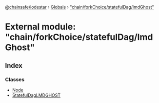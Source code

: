 [@chainsafe/lodestar](../README.md) › [Globals](../globals.md) › ["chain/forkChoice/statefulDag/lmdGhost"](_chain_forkchoice_statefuldag_lmdghost_.md)

# External module: "chain/forkChoice/statefulDag/lmdGhost"

## Index

### Classes

* [Node](../classes/_chain_forkchoice_statefuldag_lmdghost_.node.md)
* [StatefulDagLMDGHOST](../classes/_chain_forkchoice_statefuldag_lmdghost_.statefuldaglmdghost.md)

